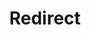 ﻿---
layout: src/layouts/Redirect.astro
title: Redirect
redirect: https://yamldoc.liuyan.wang/docs/administration/data/octopus-database/changing-the-collation-of-the-octopus-database
pubDate:  2023-01-01
navSearch: false
navSitemap: false
navMenu: false
---
